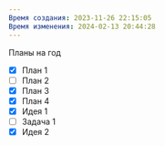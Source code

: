 ```yaml
---
Время создания: 2023-11-26 22:15:05
Время изменения: 2024-02-13 20:44:28
---
```

Планы на год

- [x] План 1
- [ ] План 2
- [x] План 3
- [x] План 4
- [x] Идея 1
- [ ] Задача 1
- [x] Идея 2